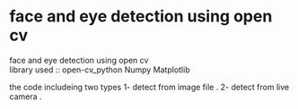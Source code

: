 # face and eye detection using open cv  
face and eye detection using open cv  
library used ::
open-cv_python 
Numpy 
Matplotlib


the code includeing two types 
1- detect from image file .
2- detect from live camera .
